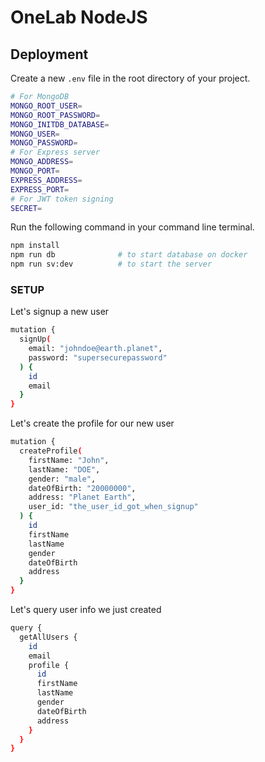 # OneLab NodeJS

## Deployment

Create a new `.env` file in the root directory of your project.
```bash
# For MongoDB
MONGO_ROOT_USER=
MONGO_ROOT_PASSWORD=
MONGO_INITDB_DATABASE=
MONGO_USER=
MONGO_PASSWORD=
# For Express server
MONGO_ADDRESS=
MONGO_PORT=
EXPRESS_ADDRESS=
EXPRESS_PORT=
# For JWT token signing
SECRET=
```

Run the following command in your command line terminal.

```bash
npm install
npm run db              # to start database on docker
npm run sv:dev          # to start the server
```

### SETUP

Let's signup a new user

```bash
mutation {
  signUp(
    email: "johndoe@earth.planet",
    password: "supersecurepassword"
  ) {
    id
    email
  }
}
```

Let's create the profile for our new user

```bash
mutation {
  createProfile(
    firstName: "John",
    lastName: "DOE",
    gender: "male",
    dateOfBirth: "20000000",
    address: "Planet Earth",
    user_id: "the_user_id_got_when_signup"
  ) {
    id
    firstName
    lastName
    gender
    dateOfBirth
    address
  }
}
```
Let's query user info we just created

```bash
query {
  getAllUsers {
    id
    email
    profile {
      id
      firstName
      lastName
      gender
      dateOfBirth
      address
    }
  }
}
```